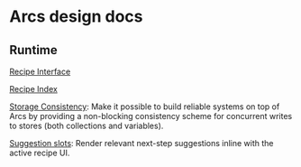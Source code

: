 # Arcs design docs

## Runtime

[Recipe Interface](https://docs.google.com/document/d/16KdQZ7YZYD8sbtnfkztaJPIDAVQWpe0GMg_3jKUaROM/edit#)

[Recipe Index](https://docs.google.com/document/d/1XQtMVqQSjt7bBCIMyFNQfw0aaMisYEOOgcXnx9c709k/edit#)

[Storage Consistency](https://docs.google.com/document/d/13jQQs8RPL3EZr6Uxus7iB5YRvoOS-iQeX0C9WdAlJfQ/edit#): Make it possible to build reliable systems on top of Arcs by providing a non-blocking consistency scheme for concurrent writes to stores (both collections and variables).

[Suggestion slots](https://docs.google.com/document/d/1pLx1AL5W2zRaMC9F3bCaA833XN5omi6xg3gzvdukWV8/edit#): Render relevant next-step suggestions inline with the active recipe UI.
